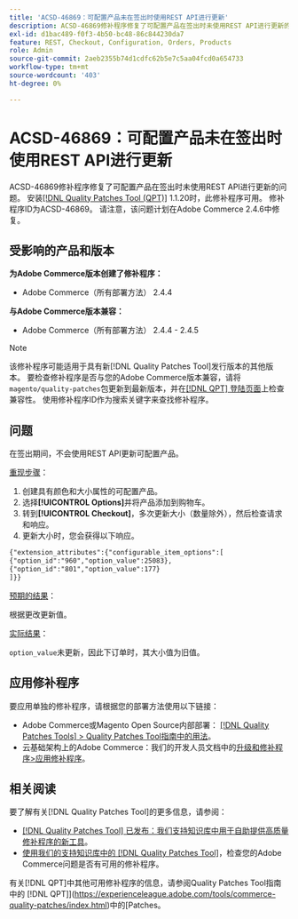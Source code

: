 ```yaml
---
title: 'ACSD-46869：可配置产品未在签出时使用REST API进行更新'
description: ACSD-46869修补程序修复了可配置产品在签出时未使用REST API进行更新的问题。 安装[Quality Patches Tool (QPT)](/help/announcements/adobe-commerce-announcements/magento-quality-patches-released-new-tool-to-self-serve-quality-patches.md) 1.1.20后，即可使用此修补程序。 修补程序ID为ACSD-46869。 请注意，该问题计划在Adobe Commerce 2.4.6中修复。
exl-id: d1bac489-f0f3-4b50-bc48-86c844230da7
feature: REST, Checkout, Configuration, Orders, Products
role: Admin
source-git-commit: 2aeb2355b74d1cdfc62b5e7c5aa04fcd0a654733
workflow-type: tm+mt
source-wordcount: '403'
ht-degree: 0%

---
```


# ACSD-46869：可配置产品未在签出时使用REST API进行更新

ACSD-46869修补程序修复了可配置产品在签出时未使用REST API进行更新的问题。 安装[[!DNL Quality Patches Tool (QPT)]](/help/announcements/adobe-commerce-announcements/magento-quality-patches-released-new-tool-to-self-serve-quality-patches.md) 1.1.20时，此修补程序可用。 修补程序ID为ACSD-46869。 请注意，该问题计划在Adobe Commerce 2.4.6中修复。

## 受影响的产品和版本

**为Adobe Commerce版本创建了修补程序：**

* Adobe Commerce（所有部署方法） 2.4.4

**与Adobe Commerce版本兼容：**

* Adobe Commerce（所有部署方法） 2.4.4 - 2.4.5

>[!NOTE]
>
>该修补程序可能适用于具有新[!DNL Quality Patches Tool]发行版本的其他版本。 要检查修补程序是否与您的Adobe Commerce版本兼容，请将`magento/quality-patches`包更新到最新版本，并在[[!DNL QPT] 登陆页面](https://experienceleague.adobe.com/tools/commerce-quality-patches/index.html)上检查兼容性。 使用修补程序ID作为搜索关键字来查找修补程序。

## 问题

在签出期间，不会使用REST API更新可配置产品。

<u>重现步骤</u>：

1. 创建具有颜色和大小属性的可配置产品。
1. 选择&#x200B;**[!UICONTROL Options]**&#x200B;并将产品添加到购物车。
1. 转到&#x200B;**[!UICONTROL Checkout]**，多次更新大小（数量除外），然后检查请求和响应。
1. 更新大小时，您会获得以下响应。

```REST API
{"extension_attributes":{"configurable_item_options":[
{"option_id":"960","option_value":25083},
{"option_id":"801","option_value":177}
]}}
```

<u>预期的结果</u>：

根据更改更新值。

<u>实际结果</u>：

`option_value`未更新，因此下订单时，其大小值为旧值。

## 应用修补程序

要应用单独的修补程序，请根据您的部署方法使用以下链接：

* Adobe Commerce或Magento Open Source内部部署： [[!DNL Quality Patches Tools] > Quality Patches Tool指南中的用法](https://experienceleague.adobe.com/docs/commerce-operations/tools/quality-patches-tool/usage.html)。
* 云基础架构上的Adobe Commerce：我们的开发人员文档中的[升级和修补程序>应用修补程序](https://experienceleague.adobe.com/en/docs/commerce-cloud-service/user-guide/develop/upgrade/apply-patches)。

## 相关阅读

要了解有关[!DNL Quality Patches Tool]的更多信息，请参阅：

* [[!DNL Quality Patches Tool] 已发布：我们支持知识库中用于自助提供高质量修补程序的新工具](/help/announcements/adobe-commerce-announcements/magento-quality-patches-released-new-tool-to-self-serve-quality-patches.md)。
* [使用我们的支持知识库中的 [!DNL Quality Patches Tool]](https://experienceleague.adobe.com/docs/commerce-knowledge-base/kb/support-tools/patches/check-patch-for-magento-issue-with-magento-quality-patches.html)，检查您的Adobe Commerce问题是否有可用的修补程序。

有关[!DNL QPT]中其他可用修补程序的信息，请参阅Quality Patches Tool指南中的 [!DNL QPT]](https://experienceleague.adobe.com/tools/commerce-quality-patches/index.html)中的[Patches。
